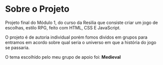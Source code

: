 # Sobre o Projeto

Projeto final do Módulo 1, do curso da Resilia que consiste criar um jogo de escolhas, estilo RPG, feito com HTML, CSS E JavaScript.

O projeto é de autoria individual porém fomos dividos em grupos para entramos em acordo sobre qual seria o universo em que a história do jogo se passaria. 

O tema escolhido pelo meu grupo de apoio foi: **Medieval**
